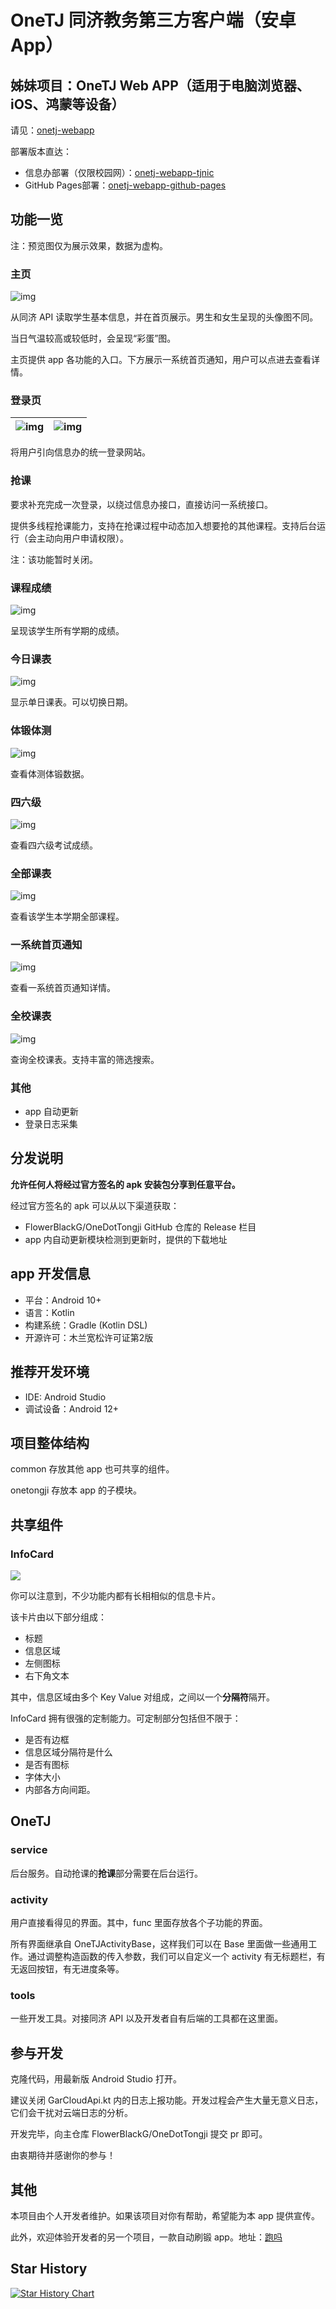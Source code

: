 # OneTJ 同济教务第三方客户端（安卓App）

## 姊妹项目：OneTJ Web APP（适用于电脑浏览器、iOS、鸿蒙等设备）

请见：[onetj-webapp](https://github.com/FlowerBlackG/onetj-webapp)

部署版本直达：

- 信息办部署（仅限校园网）：[onetj-webapp-tjnic](http://nic.pages.tongji.edu.cn/nic-tool/onetj-webapp)
- GitHub Pages部署：[onetj-webapp-github-pages](https://flowerblackg.github.io/onetj-webapp)

## 功能一览

注：预览图仅为展示效果，数据为虚构。

### 主页

![img](./readme-assets/screenshots-r53/home.jpg)

从同济 API 读取学生基本信息，并在首页展示。男生和女生呈现的头像图不同。

当日气温较高或较低时，会呈现“彩蛋”图。

主页提供 app 各功能的入口。下方展示一系统首页通知，用户可以点进去查看详情。

### 登录页

| ![img](./readme-assets/screenshots-r53/login-page.jpg) | ![img](./readme-assets/screenshots-r53/tj-unilogin.jpg) |
| ---------------------------------------------------- | ----------------------------------------------------- |

将用户引向信息办的统一登录网站。

### 抢课

要求补充完成一次登录，以绕过信息办接口，直接访问一系统接口。

提供多线程抢课能力，支持在抢课过程中动态加入想要抢的其他课程。支持后台运行（会主动向用户申请权限）。

注：该功能暂时关闭。

### 课程成绩

![img](./readme-assets/screenshots-r53/grade.jpg)

呈现该学生所有学期的成绩。

### 今日课表

![img](./readme-assets/screenshots-r53/single-day-curri.jpg)

显示单日课表。可以切换日期。

### 体锻体测

![img](./readme-assets/screenshots-r53/pe.jpg)

查看体测体锻数据。

### 四六级

![img](./readme-assets/screenshots-r53/cet.jpg)

查看四六级考试成绩。

### 全部课表

![img](./readme-assets/screenshots-r53/all-curri.jpg)

查看该学生本学期全部课程。

### 一系统首页通知

![img](./readme-assets/screenshots-r53/message.jpg)

查看一系统首页通知详情。

### 全校课表

![img](./readme-assets/screenshots-r53/all-cour.jpg)

查询全校课表。支持丰富的筛选搜索。

### 其他

* app 自动更新
* 登录日志采集

## 分发说明

**允许任何人将经过官方签名的 apk 安装包分享到任意平台。**

经过官方签名的 apk 可以从以下渠道获取：

* FlowerBlackG/OneDotTongji GitHub 仓库的 Release 栏目
* app 内自动更新模块检测到更新时，提供的下载地址

## app 开发信息

* 平台：Android 10+
* 语言：Kotlin
* 构建系统：Gradle (Kotlin DSL)
* 开源许可：木兰宽松许可证第2版

## 推荐开发环境

* IDE: Android Studio
* 调试设备：Android 12+

## 项目整体结构

common 存放其他 app 也可共享的组件。

onetongji 存放本 app 的子模块。

## 共享组件

### InfoCard

![](./readme-assets/screenshots-r53/common-infocard.jpg)

你可以注意到，不少功能内都有长相相似的信息卡片。

该卡片由以下部分组成：

* 标题
* 信息区域
* 左侧图标
* 右下角文本

其中，信息区域由多个 Key Value 对组成，之间以一个**分隔符**隔开。

InfoCard 拥有很强的定制能力。可定制部分包括但不限于：

* 是否有边框
* 信息区域分隔符是什么
* 是否有图标
* 字体大小
* 内部各方向间距。

## OneTJ

### service

后台服务。自动抢课的**抢课**部分需要在后台运行。

### activity

用户直接看得见的界面。其中，func 里面存放各个子功能的界面。

所有界面继承自 OneTJActivityBase，这样我们可以在 Base 里面做一些通用工作。通过调整构造函数的传入参数，我们可以自定义一个 activity 有无标题栏，有无返回按钮，有无进度条等。

### tools

一些开发工具。对接同济 API 以及开发者自有后端的工具都在这里面。

## 参与开发

克隆代码，用最新版 Android Studio 打开。

建议关闭 GarCloudApi.kt 内的日志上报功能。开发过程会产生大量无意义日志，它们会干扰对云端日志的分析。

开发完毕，向主仓库 FlowerBlackG/OneDotTongji 提交 pr 即可。

由衷期待并感谢你的参与！

## 其他

本项目由个人开发者维护。如果该项目对你有帮助，希望能为本 app 提供宣传。

此外，欢迎体验开发者的另一个项目，一款自动刷锻 app。地址：[跑吗](https://github.com/FlowerBlackG/FakeRun)

## Star History

[![Star History Chart](https://api.star-history.com/svg?repos=FlowerBlackG/OneTJ&type=Date)](https://star-history.com/#FlowerBlackG/OneTJ&Date)

